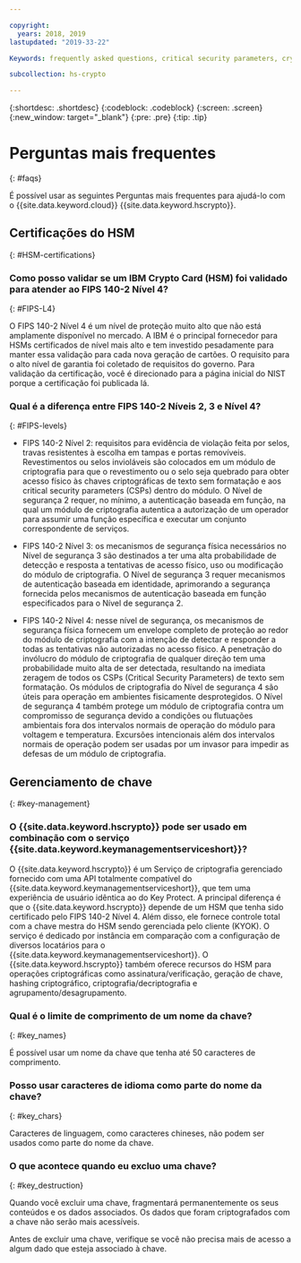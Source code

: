 ```yaml
---

copyright:
  years: 2018, 2019
lastupdated: "2019-33-22"

Keywords: frequently asked questions, critical security parameters, cryptographic module, Security Level

subcollection: hs-crypto

---
```


{:shortdesc: .shortdesc}
{:codeblock: .codeblock}
{:screen: .screen}
{:new_window: target="_blank"}
{:pre: .pre}
{:tip: .tip}

# Perguntas mais frequentes
{: #faqs}

É possível usar as seguintes Perguntas mais frequentes para ajudá-lo com o {{site.data.keyword.cloud}} {{site.data.keyword.hscrypto}}.

## Certificações do HSM
{: #HSM-certifications}

### Como posso validar se um IBM Crypto Card (HSM) foi validado para atender ao FIPS 140-2 Nível 4?
{: #FIPS-L4}

O FIPS 140-2 Nível 4 é um nível de proteção muito alto que não está amplamente disponível no mercado. A IBM é o principal fornecedor para HSMs certificados de nível mais alto e tem investido pesadamente para manter essa validação para cada nova geração de cartões. O requisito para o alto nível de garantia foi coletado de requisitos do governo. Para validação da certificação, você é direcionado para a página inicial do NIST porque a certificação foi publicada lá. 

### Qual é a diferença entre FIPS 140-2 Níveis 2, 3 e Nível 4?
{: #FIPS-levels}

* FIPS 140-2 Nível 2: requisitos para evidência de violação feita por selos, travas resistentes à escolha em tampas e portas removíveis. Revestimentos ou selos invioláveis são colocados em um módulo de criptografia para que o revestimento ou o selo seja quebrado para obter acesso físico às chaves criptográficas de texto sem formatação e aos critical security parameters (CSPs) dentro do módulo. O Nível de segurança 2 requer, no mínimo, a autenticação baseada em função, na qual um módulo de criptografia autentica a autorização de um operador para assumir uma função específica e executar um conjunto correspondente de serviços.
 
* FIPS 140-2 Nível 3: os mecanismos de segurança física necessários no Nível de segurança 3 são destinados a ter uma alta probabilidade de detecção e resposta a tentativas de acesso físico, uso ou modificação do módulo de criptografia. O Nível de segurança 3 requer mecanismos de autenticação baseada em identidade, aprimorando a segurança fornecida pelos mecanismos de autenticação baseada em função especificados para o Nível de segurança 2.  

* FIPS 140-2 Nível 4: nesse nível de segurança, os mecanismos de segurança física fornecem um envelope completo de proteção ao redor do módulo de criptografia com a intenção de detectar e responder a todas as tentativas não autorizadas no acesso físico. A penetração do invólucro do módulo de criptografia de qualquer direção tem uma probabilidade muito alta de ser detectada, resultando na imediata zeragem de todos os CSPs (Critical Security Parameters) de texto sem formatação. Os módulos de criptografia do Nível de segurança 4 são úteis para operação em ambientes fisicamente desprotegidos. O Nível de segurança 4 também protege um módulo de criptografia contra um compromisso de segurança devido a condições ou flutuações ambientais fora dos intervalos normais de operação do módulo para voltagem e temperatura. Excursões intencionais além dos intervalos normais de operação podem ser usadas por um invasor para impedir as defesas de um módulo de criptografia.   

## Gerenciamento de chave
{: #key-management}

### O {{site.data.keyword.hscrypto}} pode ser usado em combinação com o serviço {{site.data.keyword.keymanagementserviceshort}}?

 O {{site.data.keyword.hscrypto}} é um Serviço de criptografia gerenciado fornecido com uma API totalmente compatível do {{site.data.keyword.keymanagementserviceshort}}, que tem uma experiência de usuário idêntica ao do Key Protect. A principal diferença é que o {{site.data.keyword.hscrypto}} depende de um HSM que tenha sido certificado pelo FIPS 140-2 Nível 4. Além disso, ele fornece controle total com a chave mestra do HSM sendo gerenciada pelo cliente (KYOK). O serviço é dedicado por instância em comparação com a configuração de diversos locatários para o {{site.data.keyword.keymanagementserviceshort}}. O {{site.data.keyword.hscrypto}} também oferece recursos do HSM para operações criptográficas como assinatura/verificação, geração de chave, hashing criptográfico, criptografia/decriptografia e agrupamento/desagrupamento. 

### Qual é o limite de comprimento de um nome da chave?
{: #key_names}

É possível usar um nome da chave que tenha até 50 caracteres de comprimento.

### Posso usar caracteres de idioma como parte do nome da chave?
{: #key_chars}

Caracteres de linguagem, como caracteres chineses, não podem ser usados como parte do nome da chave.

### O que acontece quando eu excluo uma chave?
{: #key_destruction}

Quando você excluir uma chave, fragmentará permanentemente os seus conteúdos e os dados associados. Os dados que foram criptografados com a chave não serão mais acessíveis.

Antes de excluir uma chave, verifique se você não precisa mais de acesso a algum dado que esteja associado à chave.

<!-- ## Pricing
{: #pricing}

### Where can I find the detailed pricing information?
{: #pricing_info}

You can refer to the **Pricing** tab on the [{{site.data.keyword.hscrypto}} home page ![External link icon](../../icons/launch-glyph.svg "External link icon")](https://www.ibm.com/cloud/hyper-protect-crypto){: new_window} for details.

### Is there a pricing example I can refer to?
{: #pricing_example}

Here is one. If you have a requirement of 5000 keys to be crypto-processed, for high availability, you need to set up two crypto units. The amount is $3140 ($1570 per crypto unit) per month. The first 1,000,000 API calls are free of charge. However, if you perform 2,000,000 API calls per month, you will be charged additional $1 ($0.01 per 10,000 API calls over 1,000,000 API calls). In total, there will be a monthly charge of $3141 ($3140 for the crypto units and $1 for the additional API calls) for your service instance.

The following table contains the pricing details.

| Pricing components | Cost per month |
|-----|----------------|
| Crypto unit 1 | $1570 |
| Crypto unit 2 | $1570 |
| First 1,000,000 API calls | $0 |
| 1,000,000 additional API calls (10,000 API calls x 100) | $1 ($0.01 x 100) |
| End of month charge | $3141  |

*Table 1. Charge of two crypto units with a monthly API calls of 2,000,000* -->
